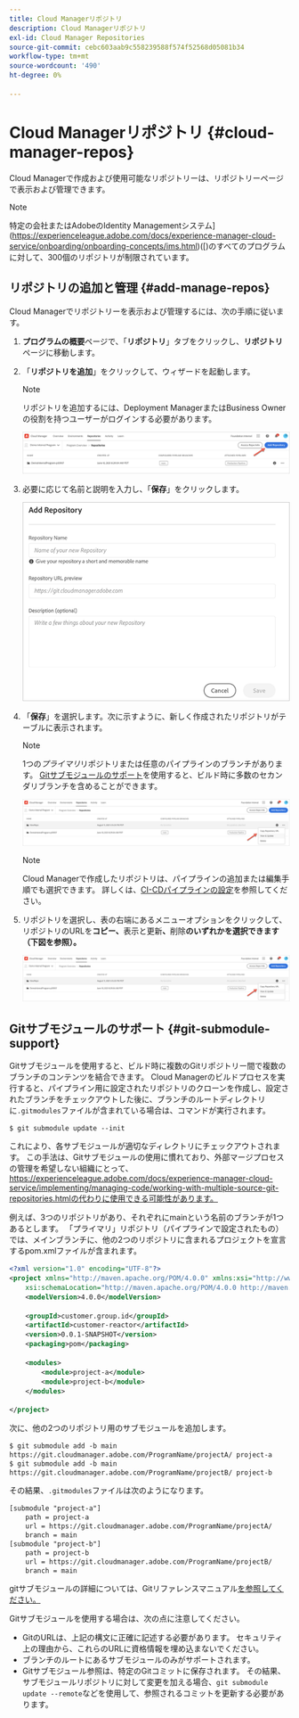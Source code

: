 ```yaml
---
title: Cloud Managerリポジトリ
description: Cloud Managerリポジトリ
exl-id: Cloud Manager Repositories
source-git-commit: cebc603aab9c558239588f574f52568d05081b34
workflow-type: tm+mt
source-wordcount: '490'
ht-degree: 0%

---
```


# Cloud Managerリポジトリ {#cloud-manager-repos}

Cloud Managerで作成および使用可能なリポジトリーは、リポジトリーページで表示および管理できます。

>[!NOTE]
>特定の会社またはAdobeのIdentity Managementシステム](https://experienceleague.adobe.com/docs/experience-manager-cloud-service/onboarding/onboarding-concepts/ims.html)([)のすべてのプログラムに対して、300個のリポジトリが制限されています。

## リポジトリの追加と管理 {#add-manage-repos}

Cloud Managerでリポジトリーを表示および管理するには、次の手順に従います。

1. **プログラムの概要**&#x200B;ページで、「**リポジトリ**」タブをクリックし、**リポジトリ**&#x200B;ページに移動します。

1. 「**リポジトリを追加**」をクリックして、ウィザードを起動します。

   >[!NOTE]
   >リポジトリを追加するには、Deployment ManagerまたはBusiness Ownerの役割を持つユーザーがログインする必要があります。

   ![](assets/repos/create-repo2.png)


1. 必要に応じて名前と説明を入力し、「**保存**」をクリックします。

   ![](assets/repos/repo-1.png)

1. 「**保存**」を選択します。次に示すように、新しく作成されたリポジトリがテーブルに表示されます。

   >[!NOTE]
   >1つの&#x200B;*プライマリ*&#x200B;リポジトリまたは任意のパイプラインのブランチがあります。 [Gitサブモジュールのサポート](#git-submodule-support)を使用すると、ビルド時に多数のセカンダリブランチを含めることができます。

   ![](assets/repos/create-repo3.png)

   >[!NOTE]
   >Cloud Managerで作成したリポジトリは、パイプラインの追加または編集手順でも選択できます。 詳しくは、[CI-CDパイプラインの設定](https://experienceleague.adobe.com/docs/experience-manager-cloud-service/implementing/using-cloud-manager/configure-pipeline.html?lang=en)を参照してください。

1. リポジトリを選択し、表の右端にあるメニューオプションをクリックして、リポジトリのURLを&#x200B;**コピー、**&#x200B;表示と更新&#x200B;**、**&#x200B;削除&#x200B;**のいずれかを選択できます（下図を参照）。**

   ![](assets/repos/create-repo3.png)


## Gitサブモジュールのサポート {#git-submodule-support}

Gitサブモジュールを使用すると、ビルド時に複数のGitリポジトリー間で複数のブランチのコンテンツを結合できます。 Cloud Managerのビルドプロセスを実行すると、パイプライン用に設定されたリポジトリのクローンを作成し、設定されたブランチをチェックアウトした後に、ブランチのルートディレクトリに`.gitmodules`ファイルが含まれている場合は、コマンドが実行されます。

```
$ git submodule update --init
```

これにより、各サブモジュールが適切なディレクトリにチェックアウトされます。 この手法は、Gitサブモジュールの使用に慣れており、外部マージプロセスの管理を希望しない組織にとって、 https://experienceleague.adobe.com/docs/experience-manager-cloud-service/implementing/managing-code/working-with-multiple-source-git-repositories.htmlの代わりに使用できる可能性があります。

例えば、3つのリポジトリがあり、それぞれにmainという名前のブランチが1つあるとします。 「プライマリ」リポジトリ（パイプラインで設定されたもの）では、メインブランチに、他の2つのリポジトリに含まれるプロジェクトを宣言するpom.xmlファイルが含まれます。

```xml
<?xml version="1.0" encoding="UTF-8"?>
<project xmlns="http://maven.apache.org/POM/4.0.0" xmlns:xsi="http://www.w3.org/2001/XMLSchema-instance"
    xsi:schemaLocation="http://maven.apache.org/POM/4.0.0 http://maven.apache.org/maven-v4_0_0.xsd">
    <modelVersion>4.0.0</modelVersion>
   
    <groupId>customer.group.id</groupId>
    <artifactId>customer-reactor</artifactId>
    <version>0.0.1-SNAPSHOT</version>
    <packaging>pom</packaging>
   
    <modules>
        <module>project-a</module>
        <module>project-b</module>
    </modules>
   
</project>
```

次に、他の2つのリポジトリ用のサブモジュールを追加します。

```
$ git submodule add -b main https://git.cloudmanager.adobe.com/ProgramName/projectA/ project-a
$ git submodule add -b main https://git.cloudmanager.adobe.com/ProgramName/projectB/ project-b
```

その結果、`.gitmodules`ファイルは次のようになります。

```
[submodule "project-a"]
    path = project-a
    url = https://git.cloudmanager.adobe.com/ProgramName/projectA/
    branch = main
[submodule "project-b"]
    path = project-b
    url = https://git.cloudmanager.adobe.com/ProgramName/projectB/
    branch = main
```

gitサブモジュールの詳細については、Gitリファレンスマニュアル[を参照してください。](https://git-scm.com/book/en/v2/Git-Tools-Submodules)

Gitサブモジュールを使用する場合は、次の点に注意してください。

* GitのURLは、上記の構文に正確に記述する必要があります。 セキュリティ上の理由から、これらのURLに資格情報を埋め込まないでください。
* ブランチのルートにあるサブモジュールのみがサポートされます。
* Gitサブモジュール参照は、特定のGitコミットに保存されます。 その結果、サブモジュールリポジトリに対して変更を加える場合、`git submodule update --remote`などを使用して、参照されるコミットを更新する必要があります。

